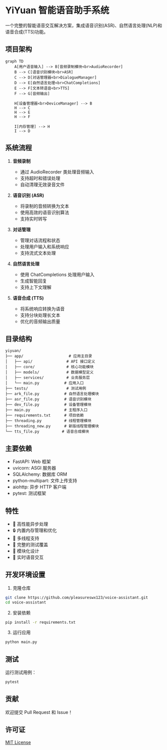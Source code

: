 # YiYuan 智能语音助手系统

一个完整的智能语音交互解决方案，集成语音识别(ASR)、自然语言处理(NLP)和语音合成(TTS)功能。

## 项目架构

```mermaid
graph TD
    A[用户语音输入] --> B[音频录制模块<br>AudioRecorder]
    B --> C[语音识别模块<br>ASR]
    C --> D[对话管理器<br>DialogueManager]
    D --> E[自然语言处理<br>ChatCompletions]
    E --> F[文本转语音<br>TTS]
    F --> G[音频输出]

    H[设备管理器<br>DeviceManager] --> B
    H --> C
    H --> E
    H --> F

    I[内存管理] --> H
    I --> D
```

## 系统流程

1. **音频录制**
   - 通过 AudioRecorder 类处理音频输入
   - 支持超时和错误处理
   - 自动清理无效录音文件

2. **语音识别 (ASR)**
   - 将录制的音频转换为文本
   - 使用高效的语音识别算法
   - 支持实时转写

3. **对话管理**
   - 管理对话流程和状态
   - 处理用户输入和系统响应
   - 支持流式文本处理

4. **自然语言处理**
   - 使用 ChatCompletions 处理用户输入
   - 生成智能回复
   - 支持上下文理解

5. **语音合成 (TTS)**
   - 将系统响应转换为语音
   - 支持分块处理长文本
   - 优化的音频输出质量

## 目录结构

```
yiyuan/
├── app/                    # 应用主目录
│   ├── api/               # API 接口定义
│   ├── core/              # 核心功能模块
│   ├── models/            # 数据模型定义
│   ├── services/          # 业务服务层
│   └── main.py           # 应用入口
├── tests/                 # 测试用例
├── ark_file.py           # 自然语言处理模块
├── asr_file.py           # 语音识别模块
├── dev_file.py           # 设备管理模块
├── main.py               # 主程序入口
├── requirements.txt      # 项目依赖
├── threading.py          # 线程管理模块
├── threading_new.py      # 新版线程管理模块
└── tts_file.py          # 语音合成模块
```

## 主要依赖

- FastAPI: Web 框架
- uvicorn: ASGI 服务器
- SQLAlchemy: 数据库 ORM
- python-multipart: 文件上传支持
- aiohttp: 异步 HTTP 客户端
- pytest: 测试框架

## 特性

- 🎯 高性能异步处理
- 🔒 内置内存管理和优化
- 🧵 多线程支持
- 📝 完整的测试覆盖
- 🔌 模块化设计
- 🔄 实时语音交互

## 开发环境设置

1. 克隆仓库
```bash
git clone https://github.com/pleasureswx123/voice-assistant.git
cd voice-assistant
```

2. 安装依赖
```bash
pip install -r requirements.txt
```

3. 运行应用
```bash
python main.py
```

## 测试

运行测试用例：
```bash
pytest
```

## 贡献

欢迎提交 Pull Request 和 Issue！

## 许可证

[MIT License](LICENSE) 